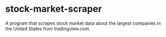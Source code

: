 # stock-market-scraper
A program that scrapes stock market data about the largest companies in the United States from tradingview.com.
